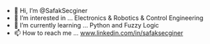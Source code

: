 - 👋 Hi, I’m @SafakSecginer
- 👀 I’m interested in ... Electronics & Robotics & Control Engineering
- 🌱 I’m currently learning ... Python and Fuzzy Logic
- 📫 How to reach me ... www.linkedin.com/in/safaksecginer
